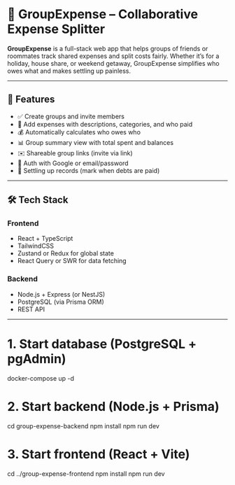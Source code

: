 # 💸 GroupExpense – Collaborative Expense Splitter

**GroupExpense** is a full-stack web app that helps groups of friends or roommates track shared expenses and split costs fairly. Whether it’s for a holiday, house share, or weekend getaway, GroupExpense simplifies who owes what and makes settling up painless.

---

## 🚀 Features

- ✅ Create groups and invite members
- 🧾 Add expenses with descriptions, categories, and who paid
- 💰 Automatically calculates who owes who
- 📊 Group summary view with total spent and balances
- ✉️ Shareable group links (invite via link)
- 🔐 Auth with Google or email/password
- 🧮 Settling up records (mark when debts are paid)

---

## 🛠️ Tech Stack

### Frontend

- React + TypeScript
- TailwindCSS
- Zustand or Redux for global state
- React Query or SWR for data fetching

### Backend

- Node.js + Express (or NestJS)
- PostgreSQL (via Prisma ORM)
- REST API

---

# 1. Start database (PostgreSQL + pgAdmin)

docker-compose up -d

# 2. Start backend (Node.js + Prisma)

cd group-expense-backend
npm install
npm run dev

# 3. Start frontend (React + Vite)

cd ../group-expense-frontend
npm install
npm run dev
